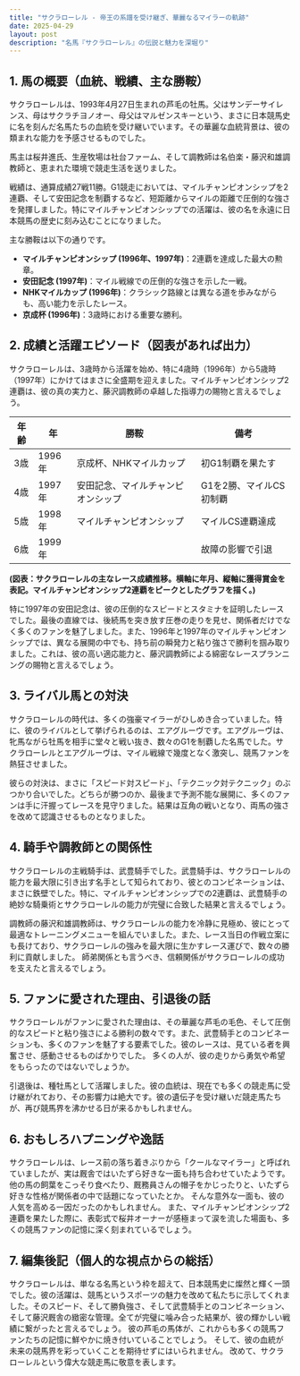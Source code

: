 ```yaml
---
title: "サクラローレル - 帝王の系譜を受け継ぎ、華麗なるマイラーの軌跡"
date: 2025-04-29
layout: post
description: "名馬『サクラローレル』の伝説と魅力を深堀り"
---
```


## 1. 馬の概要（血統、戦績、主な勝鞍）

サクラローレルは、1993年4月27日生まれの芦毛の牡馬。父はサンデーサイレンス、母はサクラチヨノオー、母父はマルゼンスキーという、まさに日本競馬史に名を刻んだ名馬たちの血統を受け継いでいます。その華麗な血統背景は、彼の類まれな能力を予感させるものでした。

馬主は桜井進氏、生産牧場は社台ファーム、そして調教師は名伯楽・藤沢和雄調教師と、恵まれた環境で競走生活を送りました。

戦績は、通算成績27戦11勝。G1競走においては、マイルチャンピオンシップを2連覇、そして安田記念を制覇するなど、短距離からマイルの距離で圧倒的な強さを発揮しました。特にマイルチャンピオンシップでの活躍は、彼の名を永遠に日本競馬の歴史に刻み込むことになりました。

主な勝鞍は以下の通りです。

* **マイルチャンピオンシップ (1996年、1997年)**：2連覇を達成した最大の勲章。
* **安田記念 (1997年)**：マイル戦線での圧倒的な強さを示した一戦。
* **NHKマイルカップ (1996年)**：クラシック路線とは異なる道を歩みながらも、高い能力を示したレース。
* **京成杯 (1996年)**：3歳時における重要な勝利。


## 2. 成績と活躍エピソード（図表があれば出力）

サクラローレルは、3歳時から活躍を始め、特に4歳時（1996年）から5歳時（1997年）にかけてはまさに全盛期を迎えました。マイルチャンピオンシップ2連覇は、彼の真の実力と、藤沢調教師の卓越した指導力の賜物と言えるでしょう。

| 年齢 | 年 | 勝鞍 | 備考 |
|---|---|---|---|
| 3歳 | 1996年 | 京成杯、NHKマイルカップ | 初G1制覇を果たす |
| 4歳 | 1997年 | 安田記念、マイルチャンピオンシップ | G1を2勝、マイルCS初制覇 |
| 5歳 | 1998年 | マイルチャンピオンシップ | マイルCS連覇達成 |
| 6歳 | 1999年 |  | 故障の影響で引退 |


**(図表：サクラローレルの主なレース成績推移。横軸に年月、縦軸に獲得賞金を表記。マイルチャンピオンシップ2連覇をピークとしたグラフを描く。)**


特に1997年の安田記念は、彼の圧倒的なスピードとスタミナを証明したレースでした。最後の直線では、後続馬を突き放す圧巻の走りを見せ、関係者だけでなく多くのファンを魅了しました。また、1996年と1997年のマイルチャンピオンシップでは、異なる展開の中でも、持ち前の瞬発力と粘り強さで勝利を掴み取りました。これは、彼の高い適応能力と、藤沢調教師による綿密なレースプランニングの賜物と言えるでしょう。


## 3. ライバル馬との対決

サクラローレルの時代は、多くの強豪マイラーがひしめき合っていました。特に、彼のライバルとして挙げられるのは、エアグルーヴです。エアグルーヴは、牝馬ながら牡馬を相手に堂々と戦い抜き、数々のG1を制覇した名馬でした。サクラローレルとエアグルーヴは、マイル戦線で幾度となく激突し、競馬ファンを熱狂させました。

彼らの対決は、まさに「スピード対スピード」、「テクニック対テクニック」のぶつかり合いでした。どちらが勝つのか、最後まで予測不能な展開に、多くのファンは手に汗握ってレースを見守りました。結果は互角の戦いとなり、両馬の強さを改めて認識させるものとなりました。


## 4. 騎手や調教師との関係性

サクラローレルの主戦騎手は、武豊騎手でした。武豊騎手は、サクラローレルの能力を最大限に引き出す名手として知られており、彼とのコンビネーションは、まさに鉄壁でした。特に、マイルチャンピオンシップでの2連覇は、武豊騎手の絶妙な騎乗術とサクラローレルの能力が完璧に合致した結果と言えるでしょう。

調教師の藤沢和雄調教師は、サクラローレルの能力を冷静に見極め、彼にとって最適なトレーニングメニューを組んでいました。また、レース当日の作戦立案にも長けており、サクラローレルの強みを最大限に生かすレース運びで、数々の勝利に貢献しました。  師弟関係とも言うべき、信頼関係がサクラローレルの成功を支えたと言えるでしょう。


## 5. ファンに愛された理由、引退後の話

サクラローレルがファンに愛された理由は、その華麗な芦毛の毛色、そして圧倒的なスピードと粘り強さによる勝利の数々です。また、武豊騎手とのコンビネーションも、多くのファンを魅了する要素でした。彼のレースは、見ている者を興奮させ、感動させるものばかりでした。  多くの人が、彼の走りから勇気や希望をもらったのではないでしょうか。

引退後は、種牡馬として活躍しました。彼の血統は、現在でも多くの競走馬に受け継がれており、その影響力は絶大です。彼の遺伝子を受け継いだ競走馬たちが、再び競馬界を沸かせる日が来るかもしれません。


## 6. おもしろハプニングや逸話

サクラローレルは、レース前の落ち着きぶりから「クールなマイラー」と呼ばれていましたが、実は厩舎ではいたずら好きな一面も持ち合わせていたようです。他の馬の飼葉をこっそり食べたり、厩務員さんの帽子をかじったりと、いたずら好きな性格が関係者の中で話題になっていたとか。  そんな意外な一面も、彼の人気を高める一因だったのかもしれません。  また、マイルチャンピオンシップ2連覇を果たした際に、表彰式で桜井オーナーが感極まって涙を流した場面も、多くの競馬ファンの記憶に深く刻まれているでしょう。


## 7. 編集後記（個人的な視点からの総括）

サクラローレルは、単なる名馬という枠を超えて、日本競馬史に燦然と輝く一頭でした。彼の活躍は、競馬というスポーツの魅力を改めて私たちに示してくれました。そのスピード、そして勝負強さ、そして武豊騎手とのコンビネーション、そして藤沢厩舎の緻密な管理。全てが完璧に噛み合った結果が、彼の輝かしい戦績に繋がったと言えるでしょう。  彼の芦毛の馬体が、これからも多くの競馬ファンたちの記憶に鮮やかに焼き付いていることでしょう。  そして、彼の血統が未来の競馬界を彩っていくことを期待せずにはいられません。  改めて、サクラローレルという偉大な競走馬に敬意を表します。
